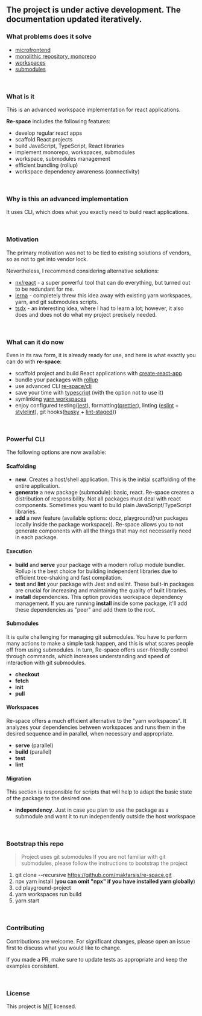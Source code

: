 ## The project is under active development. The documentation updated iteratively.

### What problems does it solve

- [microfrontend](https://martinfowler.com/articles/micro-frontends.html)
- [monolithic repository, monorepo](https://www.perforce.com/blog/vcs/what-monorepo)
- [workspaces](https://www.smashingmagazine.com/2019/07/yarn-workspaces-organize-project-codebase-pro/)
- [submodules](https://chrisjean.com/git-submodules-adding-using-removing-and-updating/)

<br/>

### What is it

This is an advanced workspace implementation for react applications. 

**Re-space** includes the following features:

- develop regular react apps
- scaffold React projects
- build JavaScript, TypeScript, React libraries
- implement monorepo, workspaces, submodules
- workspace, submodules management
- efficient bundling (rollup)
- workspace dependency awareness (connectivity)

<br/>

### Why is this an advanced implementation

It uses CLI, which does what you exactly need to build react applications.

<br/>

### Motivation

The primary motivation was not to be tied to existing solutions of vendors, so as not to get into vendor lock.

Nevertheless, I recommend considering alternative solutions:

- [nx/react](https://nx.dev/react) - a super powerful tool that can do everything, but turned out to be redundant for me.
- [lerna](https://github.com/lerna/lerna) - completely threw this idea away with existing yarn workspaces, yarn, and git submodules scripts.
- [tsdx](https://github.com/jaredpalmer/tsdx) - an interesting idea, where I had to learn a lot; however, it also does and does not do what my project precisely needed.

<br/>

### What can it do now

Even in its raw form, it is already ready for use, and here is what exactly you can do with **re-space**:

- scaffold project and build React applications with [create-react-app](https://create-react-app.dev/)
- bundle your packages with [rollup](https://rollupjs.org/guide/en/)
- use advanced CLI [re-space/cli](https://github.com/maktarsis/re-space/tree/master/cli)
- save your time with [typescript](https://www.typescriptlang.org/) (with the option not to use it)
- symlinking [yarn workspaces](https://classic.yarnpkg.com/en/docs/workspaces)
- enjoy configured testing([jest](https://jestjs.io/)), formatting([prettier](https://prettier.io/)), linting ([eslint](https://eslint.org/) + [stylelint](https://stylelint.io/)), git hooks([husky](https://github.com/typicode/husky) + [lint-staged](https://github.com/okonet/lint-staged)))

<br/>

### Powerful CLI

The following options are now available:

#### Scaffolding

- **new**. Creates a host/shell application. This is the initial scaffolding of the entire application.
- **generate** a new package (submodule): basic, react. Re-space creates a distribution of responsibility. Not all packages must deal with react components. Sometimes you want to build plain JavaScript/TypeScript libraries.
- **add** a new feature (available options: docz, playground(run packages locally inside the package workspace)). Re-space allows you to not generate components with all the things that may not necessarily need in each package.

#### Execution

- **build** and **serve** your package with a modern rollup module bundler. Rollup is the best choice for building independent libraries due to efficient tree-shaking and fast compilation.
- **test** and **lint** your package with Jest and eslint. These built-in packages are crucial for increasing and maintaining the quality of built libraries.
- **install** dependencies. This option provides workspace dependency management. If you are running **install** inside some package, it'll add these dependencies as "peer" and add them to the root.

#### Submodules

It is quite challenging for managing git submodules. You have to perform many actions to make a simple task happen, and this is what scares people off from using submodules. In turn, Re-space offers user-friendly control through commands, which increases understanding and speed of interaction with git submodules.

- **checkout**
- **fetch**
- **init**
- **pull**

#### Workspaces

Re-space offers a much efficient alternative to the "yarn workspaces". It analyzes your dependencies between workspaces and runs them in the desired sequence and in parallel, when necessary and appropriate.

- **serve** (parallel)
- **build** (parallel)
- **test**
- **lint**

#### Migration

This section is responsible for scripts that will help to adapt the basic state of the package to the desired one.

- **independency**. Just in case you plan to use the package as a submodule and want it to run independently outside the host workspace

<br/>

### Bootstrap this repo

> Project uses git submodules
> If you are not familiar with git submodules, please follow the instructions to bootstrap the project

1. git clone --recursive https://github.com/maktarsis/re-space.git
2. npx yarn install (**you can omit "npx" if you have installed yarn globally**)
3. cd playground-project
4. yarn workspaces run build
5. yarn start

<br/>

### Contributing

Contributions are welcome. For significant changes, please open an issue first to discuss what you would like to change.

If you made a PR, make sure to update tests as appropriate and keep the examples consistent.

<br/>

### License

This project is [MIT](https://choosealicense.com/licenses/mit/) licensed.<br/>
